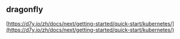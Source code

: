 ## dragonfly

[https://d7y.io/zh/docs/next/getting-started/quick-start/kubernetes/](https://d7y.io/zh/docs/next/getting-started/quick-start/kubernetes/)